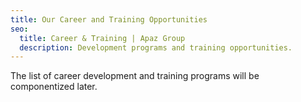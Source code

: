 ```yaml
---
title: Our Career and Training Opportunities
seo:
  title: Career & Training | Apaz Group
  description: Development programs and training opportunities.
---
```

The list of career development and training programs will be componentized later.
